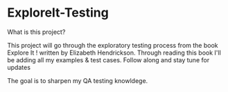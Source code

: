 # ExploreIt-Testing
What is this project? 

This project will go through the exploratory testing process from the book Explore It ! written by Elizabeth Hendrickson.
Through reading this book I'll be adding all my examples & test cases. 
Follow along and stay tune for updates

The goal is to sharpen my QA testing knowldege.
